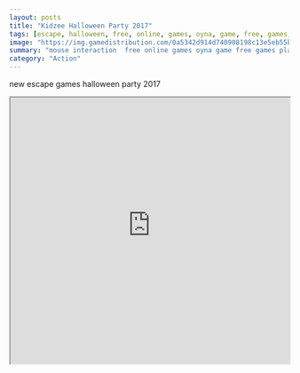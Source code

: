 ```yaml
---
layout: posts
title: "Kidzee Halloween Party 2017"
tags: [escape, halloween, free, online, games, oyna, game, free, games, play, play, games]
image: "https://img.gamedistribution.com/0a5342d914d740908198c13e5eb55b66.jpg"
summary: "mouse interaction  free online games oyna game free games play play games"
category: "Action"
---
```


new escape games halloween party 2017

<iframe width="100%" height="480px;" src="https://flash.gamedistribution.com?game=0a5342d914d740908198c13e5eb55b66"></iframe>